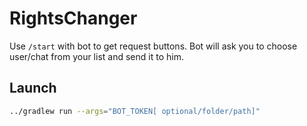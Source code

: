 # RightsChanger

Use `/start` with bot to get request buttons. Bot will ask you to choose user/chat from your list and send it to him.

## Launch

```bash
../gradlew run --args="BOT_TOKEN[ optional/folder/path]"
```
